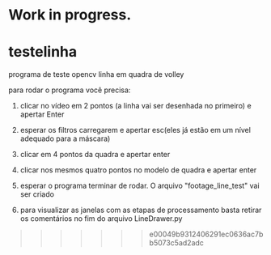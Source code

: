 Work in progress.
=======
# testelinha
programa de teste opencv linha em quadra de volley

para rodar o programa você precisa:

1) clicar no vídeo em 2 pontos (a linha vai ser desenhada no primeiro) e apertar Enter

2) esperar os filtros carregarem e apertar esc(eles já estão em um nível adequado para a máscara)

3) clicar em 4 pontos da quadra e apertar enter

4) clicar nos mesmos quatro pontos no modelo de quadra e apertar enter

5) esperar o programa terminar de rodar. O arquivo "footage_line_test" vai ser criado 

6) para visualizar as janelas com as etapas de processamento basta retirar os comentários no fim do arquivo LineDrawer.py
>>>>>>> e00049b9312406291ec0636ac7bb5073c5ad2adc
